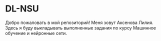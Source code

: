 # DL-NSU
Добро пожаловать в мой репозиторий!
Меня зовут Аксенова Лилия.
Здесь я буду выкладывать выполненные задания по курсу Машинное обучение и нейронные сети.
